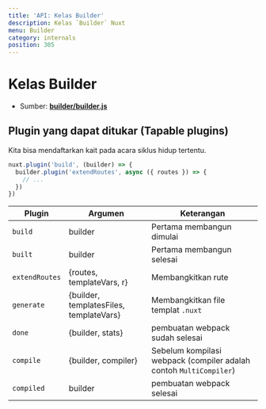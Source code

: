 ```yaml
---
title: 'API: Kelas Builder'
description: Kelas `Builder` Nuxt
menu: Builder
category: internals
position: 305
---
```


# Kelas Builder

- Sumber: **[builder/builder.js](https://github.com/nuxt/nuxt.js/blob/dev/packages/builder/src/builder.js)**

## Plugin yang dapat ditukar (Tapable plugins)

Kita bisa mendaftarkan kait pada acara siklus hidup tertentu.

```js
nuxt.plugin('build', (builder) => {
  builder.plugin('extendRoutes', async ({ routes }) => {
    // ...
  })
})
```

Plugin | Argumen | Keterangan
--- | --- | ---
`build` | builder | Pertama membangun dimulai
`built` | builder | Pertama membangun selesai
`extendRoutes` | {routes, templateVars, r} | Membangkitkan rute
`generate` | {builder, templatesFiles, templateVars} | Membangkitkan file templat `.nuxt` 
`done` | {builder, stats} | pembuatan webpack sudah selesai
`compile` | {builder, compiler} | Sebelum kompilasi webpack (compiler adalah contoh `MultiCompiler`)
`compiled` | builder | pembuatan webpack selesai
